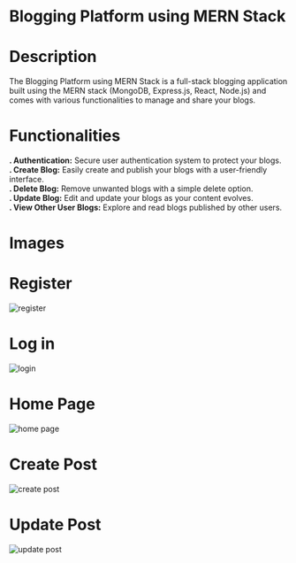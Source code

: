 # Blogging Platform using MERN Stack

# Description
The Blogging Platform using MERN Stack is a full-stack blogging application built using the MERN stack (MongoDB, Express.js, React, Node.js) and comes with various functionalities to manage and share your blogs.
# Functionalities
 **. Authentication:** Secure user authentication system to protect your blogs.<br>
**. Create Blog:** Easily create and publish your blogs with a user-friendly interface.<br>
**. Delete Blog:** Remove unwanted blogs with a simple delete option.<br>
**. Update Blog:** Edit and update your blogs as your content evolves.<br>
**. View Other User Blogs:** Explore and read blogs published by other users.

# Images

# Register
![register](https://github.com/user-attachments/assets/69ac4132-12f5-49e9-9428-90439db7aeb8)
# Log in 
![login](https://github.com/user-attachments/assets/79cff16b-9b42-4bfe-8159-d172ebe6b4c7)
# Home Page
![home page](https://github.com/user-attachments/assets/13cf3b9d-6929-4c24-9949-ab5a4ad55279)
# Create Post
![create post](https://github.com/user-attachments/assets/8a945c33-ce8c-4cec-85bc-244db9ded746)
# Update Post 
![update post](https://github.com/user-attachments/assets/ccf992ed-d8d4-4736-b320-9e4eb24897f0)
